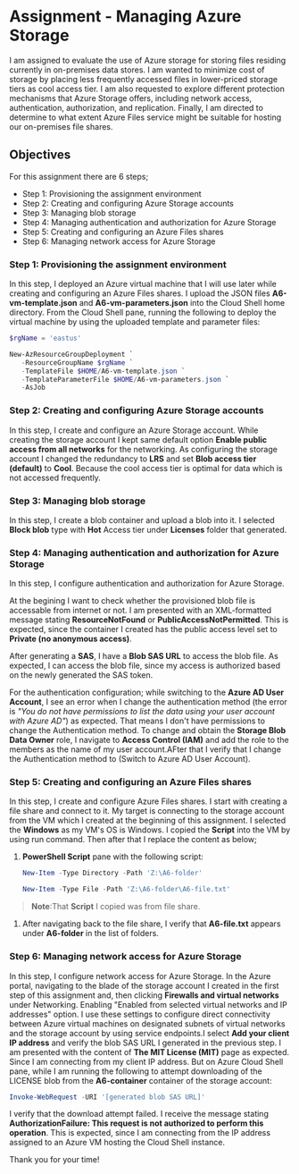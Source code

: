 # Assignment - Managing Azure Storage

I am assigned to evaluate the use of Azure storage for storing files residing currently in on-premises data stores.
I am wanted to minimize cost of storage by placing less frequently accessed files in lower-priced storage tiers as cool access tier.
I am also requested to explore different protection mechanisms that Azure Storage offers, including network access, authentication, authorization, and replication.
Finally, I am directed to determine to what extent Azure Files service might be suitable for hosting our on-premises file shares.

## Objectives

For this assignment there are 6 steps;

+ Step 1: Provisioning the assignment environment
+ Step 2: Creating and configuring Azure Storage accounts
+ Step 3: Managing blob storage
+ Step 4: Managing authentication and authorization for Azure Storage
+ Step 5: Creating and configuring an Azure Files shares
+ Step 6: Managing network access for Azure Storage

### Step 1: Provisioning the assignment environment

In this step, I deployed an Azure virtual machine that I will use later while creating and configuring an Azure Files shares. I upload the JSON files **A6-vm-template.json** and **A6-vm-parameters.json** into the Cloud Shell home directory. From the Cloud Shell pane, running the following to deploy the virtual machine by using the uploaded template and parameter files:

   ```powershell
   $rgName = 'eastus'
   ```

   ```powershell
   New-AzResourceGroupDeployment `
      -ResourceGroupName $rgName `
      -TemplateFile $HOME/A6-vm-template.json `
      -TemplateParameterFile $HOME/A6-vm-parameters.json `
      -AsJob
   ```

### Step 2: Creating and configuring Azure Storage accounts

In this step, I create and configure an Azure Storage account. While creating the storage account I kept same default option **Enable public access from all networks** for the networking. As configuring the storage account I changed the redundancy to **LRS** and set **Blob access tier (default)** to **Cool**. Because the cool access tier is optimal for data which is not accessed frequently.

### Step 3: Managing blob storage

In this step, I create a blob container and upload a blob into it. I selected **Block blob** type with **Hot** Access tier under **Licenses** folder that generated.

### Step 4: Managing authentication and authorization for Azure Storage

In this step, I configure authentication and authorization for Azure Storage.

At the begining I want to check whether the provisioned blob file is accessable from internet or not. I am presented with an XML-formatted message stating **ResourceNotFound** or **PublicAccessNotPermitted**. This is expected, since the container I created has the public access level set to **Private (no anonymous access)**.

After generating a **SAS**, I have a **Blob SAS URL** to access the blob file. As expected, I can access the blob file, since my access is authorized based on the newly generated the SAS token.

For the authentication configuration; while switching to the **Azure AD User Account**, I see an error when I change the authentication method (the error is *"You do not have permissions to list the data using your user account with Azure AD"*) as expected. That means I don't have permissions to change the Authentication method.
To change and obtain the **Storage Blob Data Owner** role, I navigate to **Access Control (IAM)** and add the role to the members as the name of my user account.AFter that I verify that I change the Authentication method to (Switch to Azure AD User Account).

### Step 5: Creating and configuring an Azure Files shares

In this step, I create and configure Azure Files shares. I start with creating a file share and connect to it. My target is connecting to the storage account from the VM which I created at the beginning of this assignment. I selected the **Windows** as my VM's OS is Windows. I copied the **Script** into the VM by using run command. Then after that I replace the content as below;
1. **PowerShell Script** pane with the following script:

   ```powershell
   New-Item -Type Directory -Path 'Z:\A6-folder'

   New-Item -Type File -Path 'Z:\A6-folder\A6-file.txt'
   ```
> **Note**:That **Script** I copied was from file share.

1. After navigating back to the file share, I verify that **A6-file.txt** appears under **A6-folder** in the list of folders.

### Step 6: Managing network access for Azure Storage

In this step, I configure network access for Azure Storage. In the Azure portal, navigating to the blade of the storage account I created in the first step of this assignment and, then clicking **Firewalls and virtual networks** under Networking. Enabling "Enabled from selected virtual networks and IP addresses" option. I use these settings to configure direct connectivity between Azure virtual machines on designated subnets of virtual networks and the storage account by using service endpoints.I select **Add your client IP address** and verify the blob SAS URL I generated in the previous step. I am presented with the content of **The MIT License (MIT)** page as expected. Since I am connecting from my client IP address.
But on Azure Cloud Shell pane, while I am running the following to attempt downloading of the LICENSE blob from the **A6-container** container of the storage account:

   ```powershell
   Invoke-WebRequest -URI '[generated blob SAS URL]'
   ```
I verify that the download attempt failed. I receive the message stating **AuthorizationFailure: This request is not authorized to perform this operation**. This is expected, since I am connecting from the IP address assigned to an Azure VM hosting the Cloud Shell instance.

Thank you for your time!
